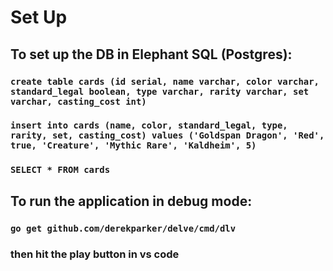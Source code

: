# Set Up

## To set up the DB in Elephant SQL (Postgres): 

### `create table cards (id serial, name varchar, color varchar, standard_legal boolean, type varchar, rarity varchar, set varchar, casting_cost int)`
### `insert into cards (name, color, standard_legal, type, rarity, set, casting_cost) values ('Goldspan Dragon', 'Red', true, 'Creature', 'Mythic Rare', 'Kaldheim', 5)`
### `SELECT * FROM cards` 

## To run the application in debug mode: 
### `go get github.com/derekparker/delve/cmd/dlv`
### then hit the play button in vs code

